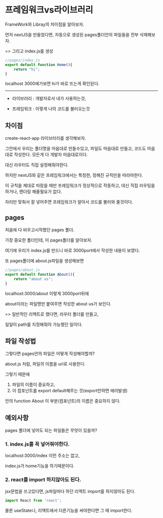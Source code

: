 # 프레임워크vs라이브러리
FrameWork와 Libray의 차이점을 알아보자.

먼저 nextJS을 만들었다면, 자동으로 생성된 pages폴더안의
파일들을 전부 삭제해보자.

=> 그리고 index.js를 생성
```js
//pages/index.js
export default function Home(){
    return "hi";
}
```
localhost 3000에가보면 hi가 바로 뜨는게 확인된다.

------------------
- 라이브러리 :  개발자로서 내가 사용하는것,

- 프레임워크 : 이렇게 나의 코드를 불러오는것

## 차이점
create-react-app 라이브러리를 생각해보자. 

그안에서 우리는 폴더명을 마음대로 만들수있고, 파일도 마음대로
만들고, 코드도 마음대로 작성한다. 모든게 다 개발자 마음대로이다.

대신 라우터도 직접 설정해줘야한다.

하지만 nextJS와 같은 프레임워크에서는 특정한, 정해진 규칙만을 따라야한다.

이 규칙을 제대로 따랐을 때만 프레임워크가 정상적으로 작동하고,
대신 직접 라우팅을 하거나, 랜더링 해줄필요가 없다.

자리만 맞춰서 잘 넣어주면 프레임워크가 알아서 코드를 불러와 줄것이다. 

## pages

처음에 다 비우고시작했던 pages 폴더.

가장 중요한 폴더인데, 이 pages폴더를 알아보자.

여기에 우리가 index.js를 만드니 바로 3000port에서
작성한 내용이 보였다.

또 pages폴더에 about.js파일을 생성해보면
```js
//pages/about.js
export default function About(){
    return "about us";
}
```
localhost:3000/about 이렇게 3000port뒤에 

about이라는
파일명만 붙여주면 작성한 about us가 보인다.

=> 일반적인 리액트로 했다면, 라우터 폴더를 만들고, 

일일이 path를 지정해줘야 가능했던 일이다.


## 파일 작성법
그렇다면 pages안의 파일은 어떻게 작성해야할까?

about.js 처럼, 파일의 이름을 url로 사용한다.

그렇기 때문에 
1. 파일의 이름이 중요하고, 
2. 이 컴포넌트를 export default해주는 것(export안하면 에러발생)

안의 function About 이 부분(컴포넌트)의 이름은 중요하지 않다.

## 예외사항
 pages 폴더에 넣어도 되는 파일들은 무엇이 있을까?

### 1. index.js를 꼭 넣어줘야한다.

localhost:3000/index 이런 주소는 없고,

index.js가 home기능을 하기때문이다.

### 2. react를 import 하지않아도 된다.

jsx문법을 쓰고있다면, js파일마다 하던 리액트 import를 하지않아도 된다.
```js
import React from 'react';
```
물론 useState나, 리액트에서 다른기능을 써야한다면 그 때 import한다.